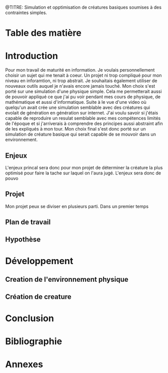 @TITRE: Simulation et opptimisation de créatures basiques soumises à des contraintes simples.

# Table des matière

# Introduction

Pour mon travail de maturité en information. Je voulais personnellement choisir un sujet qui me tenait à coeur. Un projet ni trop compliqué pour mon niveau en inforamtion, ni trop abstrait. Je souhaitais également utiliser de nouveaux outils auquel je n'avais encore jamais touché.
Mon choix s'est porté sur une simulation d'une physique simple. Cela me permetterait aussi de pouvoir appliqué ce que j'ai pu voir pendant mes cours de physique, de mathématique et aussi d'informatique. Suite à le vue d'une video où quelqu'un avait crée une simulation semblable avec des créatures qui evolait de génération en génération sur internet. J'ai voulu savoir si j'étais capable de reproduire un resulat semblable avec mes compétences limités de l'époque et si j'arriverais à comprendre des principes aussi abstraint afin de les expliqués à mon tour. Mon choix final s'est donc porté sur un simulation de créature basique qui serait capable de se mouvoir dans un environnement.

## Enjeux
L'enjeux princal sera donc pour mon projet de déterminer la créature la plus optimisé pour faire la tache sur laquel on l'aura jugé.
L'enjeux sera donc de pouvo

## Projet

Mon projet peux se diviser en plusieurs parti. Dans un premier temps

## Plan de travail
## Hypothèse

# Développement
## Creation de l'environnement physique
## Création de creature


# Conclusion

# Bibliographie


# Annexes
